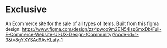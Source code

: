 # Exclusive

An Ecommerce site for the sale of all types of items.
Built from this figma design: https://www.figma.com/design/zz4pwoo9m2EN54isp6mxDb/Full-E-Commerce-Website-UI-UX-Design-(Community)?node-id=1-3&t=8gYXYSAd9AvKLafy-1
